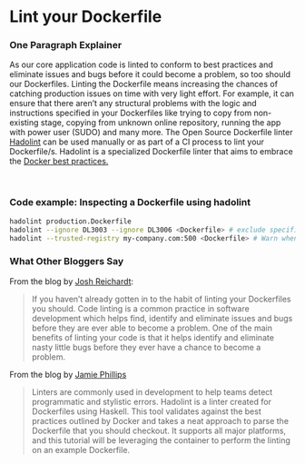 # Lint your Dockerfile

### One Paragraph Explainer

As our core application code is linted to conform to best practices and eliminate issues and bugs before it could become a problem, so too should our Dockerfiles. Linting the Dockerfile means increasing the chances of catching production issues on time with very light effort. For example, it can ensure that there aren’t any structural problems with the logic and instructions specified in your Dockerfiles like trying to copy from non-existing stage, copying from unknown online repository, running the app with power user (SUDO) and many more. The Open Source Dockerfile linter [Hadolint](https://github.com/hadolint/hadolint) can be used manually or as part of a CI process to lint your Dockerfile/s. Hadolint is a specialized Dockerfile linter that aims to embrace the [Docker best practices.](https://docs.docker.com/develop/develop-images/dockerfile_best-practices/)


<br/>

### Code example: Inspecting a Dockerfile using hadolint

```bash 
hadolint production.Dockerfile
hadolint --ignore DL3003 --ignore DL3006 <Dockerfile> # exclude specific rules
hadolint --trusted-registry my-company.com:500 <Dockerfile> # Warn when using untrusted FROM images
```

### What Other Bloggers Say

From the blog by [Josh Reichardt](https://thepracticalsysadmin.com/lint-your-dockerfiles-with-hadolint/):
> If you haven’t already gotten in to the habit of linting your Dockerfiles you should.  Code linting is a common practice in software development which helps find, identify and eliminate issues and bugs before they are ever able to become a problem.  One of the main benefits of linting your code is that it helps identify and eliminate nasty little bugs before they ever have a chance to become a problem.

From the blog by [Jamie Phillips](https://www.phillipsj.net/posts/hadolint-linting-your-dockerfile/)
> Linters are commonly used in development to help teams detect programmatic and stylistic errors. Hadolint is a linter created for Dockerfiles using Haskell. This tool validates against the best practices outlined by Docker and takes a neat approach to parse the Dockerfile that you should checkout. It supports all major platforms, and this tutorial will be leveraging the container to perform the linting on an example Dockerfile.
<br/>